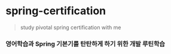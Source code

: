 # spring-certification
> study pivotal spring certification with me

### 영어학습과 Spring 기본기를 탄탄하게 하기 위한 개발 루틴학습
